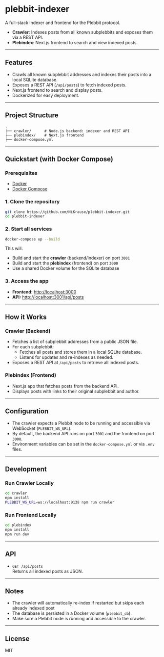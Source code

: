 # plebbit-indexer

A full-stack indexer and frontend for the Plebbit protocol.

- **Crawler**: Indexes posts from all known subplebbits and exposes them via a REST API.
- **Plebindex**: Next.js frontend to search and view indexed posts.

---

## Features

- Crawls all known subplebbit addresses and indexes their posts into a local SQLite database.
- Exposes a REST API (`/api/posts`) to fetch indexed posts.
- Next.js frontend to search and display posts.
- Dockerized for easy deployment.

---

## Project Structure

```
.
├── crawler/      # Node.js backend: indexer and REST API
├── plebindex/    # Next.js frontend
├── docker-compose.yml
```

---

## Quickstart (with Docker Compose)

### Prerequisites

- [Docker](https://www.docker.com/get-started)
- [Docker Compose](https://docs.docker.com/compose/)

### 1. Clone the repository

```bash
git clone https://github.com/NiKrause/plebbit-indexer.git
cd plebbit-indexer
```

### 2. Start all services

```bash
docker-compose up --build
```

This will:
- Build and start the **crawler** (backend/indexer) on port `3001`
- Build and start the **plebindex** (frontend) on port `3000`
- Use a shared Docker volume for the SQLite database

### 3. Access the app

- **Frontend:** [http://localhost:3000](http://localhost:3000)
- **API:** [http://localhost:3001/api/posts](http://localhost:3001/api/posts)

---

## How it Works

### Crawler (Backend)

- Fetches a list of subplebbit addresses from a public JSON file.
- For each subplebbit:
  - Fetches all posts and stores them in a local SQLite database.
  - Listens for updates and re-indexes as needed.
- Exposes a REST API at `/api/posts` to retrieve all indexed posts.

### Plebindex (Frontend)

- Next.js app that fetches posts from the backend API.
- Displays posts with links to their original subplebbit and author.

---

## Configuration

- The crawler expects a Plebbit node to be running and accessible via WebSocket (`PLEBBIT_WS_URL`).
- By default, the backend API runs on port `3001` and the frontend on port `3000`.
- Environment variables can be set in the `docker-compose.yml` or via `.env` files.

---

## Development

### Run Crawler Locally

```bash
cd crawler
npm install
PLEBBIT_WS_URL=ws://localhost:9138 npm run crawler
```

### Run Frontend Locally

```bash
cd plebindex
npm install
npm run dev
```

---

## API

- `GET /api/posts`  
  Returns all indexed posts as JSON.

---

## Notes

- The crawler will automatically re-index if restarted but skips each already indexed post
- The database is persisted in a Docker volume (`plebbit_db`).
- Make sure a Plebbit node is running and accessible to the crawler.

---

## License

MIT
